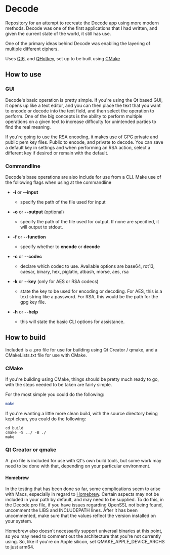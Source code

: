 # Decode
Repository for an attempt to recreate the Decode app using more modern methods. Decode was one of the first applications that I had written, and given the current state of the world, it still has use.

One of the primary ideas behind Decode was enabling the layering of multiple different ciphers.

Uses [Qt6](https://www.qt.io), and [QHotkey](https://github.com/Hellmark/QHotkey), set up to be built using [CMake](https://www.cmake.org)

## How to use

### GUI

Decode's basic operation is pretty simple. If you're using the Qt based GUI, it opens up like a text editor, and you can then place the text that you want to encode or decode into the text field, and then select the operation to perform. One of the big concepts is the ability to perform multiple operations on a given text to increase difficulty for unintended parties to find the real meaning.

If you're going to use the RSA encoding, it makes use of GPG private and public pem key files. Public to encode, and private to decode. You can save a default key in settings and when performing an RSA action, select a different key if desired or remain with the default.

### Commandline

Decode's base operations are also include for use from a CLI. Make use of the following flags when using at the commandline

- **-i** or **--input**
  - specify the path of the file used for input

- **-o** or **--output** (optional)
  - specify the path of the file used for output. If none are specified, it will output to stdout.

- **-f** or **--function**
  - specify whether to **encode** or **decode**

- **-c** or **--codec**
  - declare which codec to use. Available options are base64, rot13, caesar, binary, hex, piglatin, atbash, morse, aes, rsa

- **-k** or **--key** (only for AES or RSA codecs)
  - state the key to be used for encoding or decoding. For AES, this is a text string like a password. For RSA, this would be the path for the gpg key file.

- **-h** or **--help**
  - this will state the basic CLI options for assistance.

## How to build

Included is a .pro file for use for building using Qt Creator / qmake, and a CMakeLists.txt file for use with CMake.

### CMake

If you're building using CMake, things should be pretty much ready to go, with the steps needed to be taken are fairly simple.

For the most simple you could do the following:

  ```cmake .
  make
  ```

If you're wanting a little more clean build, with the source directory being kept clean, you could do the following:

  ```mkdir build
  cd build
  cmake -S ../ -B ./
  make
  ```

### Qt Creator or qmake

A .pro file is included for use with Qt's own build tools, but some work may need to be done with that, depending on your particular environment.

#### Homebrew

In the testing that has been done so far, some complications seem to arise with Macs, especially in regard to [Homebrew](https://www.brew.sh). Certain aspects may not be included in your path by default, and may need to be supplied. To do this, in the Decode.pro file, if you have issues regarding OpenSSL not being found, uncomment the LIBS and INCLUDEPATH lines. After it has been uncommented, make sure that the values reflect the version installed on your system.

Homebrew also doesn't necessarily support universal binaries at this point, so you may need to comment out the architecture that you're not currently using. So, like if you're on Apple silicon, set QMAKE_APPLE_DEVICE_ARCHS to just arm64.
